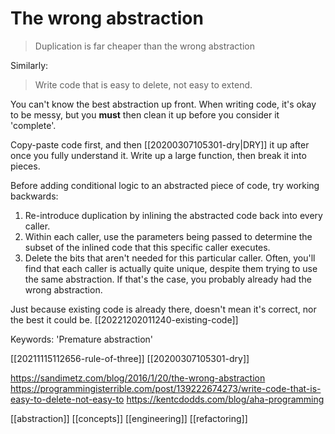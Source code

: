 # The wrong abstraction

>Duplication is far cheaper than the wrong abstraction

Similarly:
>Write code that is easy to delete, not easy to extend.

You can't know the best abstraction up front. When writing code, it's okay to be messy, but you **must** then clean it up before you consider it 'complete'.

Copy-paste code first, and then [[20200307105301-dry|DRY]] it up after once you fully understand it. Write up a large function, then break it into pieces.

Before adding conditional logic to an abstracted piece of code, try working backwards:
1.  Re-introduce duplication by inlining the abstracted code back into every caller.
2.  Within each caller, use the parameters being passed to determine the subset of the inlined code that this specific caller executes.
3.  Delete the bits that aren't needed for this particular caller.
Often, you'll find that each caller is actually quite unique, despite them trying to use the same abstraction. If that's the case, you probably already had the wrong abstraction.

Just because existing code is already there, doesn't mean it's correct, nor the best it could be. [[20221202011240-existing-code]]

Keywords: 'Premature abstraction'

[[20211115112656-rule-of-three]]
[[20200307105301-dry]]

https://sandimetz.com/blog/2016/1/20/the-wrong-abstraction
https://programmingisterrible.com/post/139222674273/write-code-that-is-easy-to-delete-not-easy-to
https://kentcdodds.com/blog/aha-programming

[[abstraction]]
[[concepts]]
[[engineering]]
[[refactoring]]